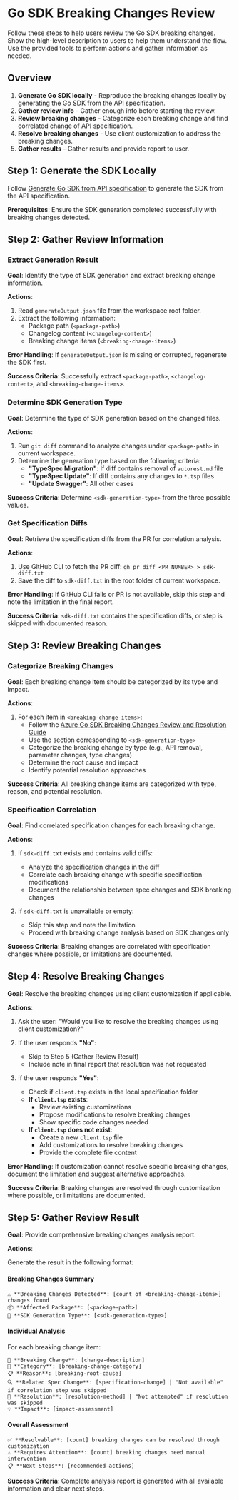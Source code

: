 # Go SDK Breaking Changes Review

Follow these steps to help users review the Go SDK breaking changes. Show the high-level description to users to help them understand the flow. Use the provided tools to perform actions and gather information as needed.

## Overview

1. **Generate Go SDK locally** - Reproduce the breaking changes locally by generating the Go SDK from the API specification.
2. **Gather review info** - Gather enough info before starting the review.
3. **Review breaking changes** - Categorize each breaking change and find correlated change of API specification.
4. **Resolve breaking changes** - Use client customization to address the breaking changes.
5. **Gather results** - Gather results and provide report to user.

## Step 1: Generate the SDK Locally

Follow [Generate Go SDK from API specification](./go-sdk-generation.instructions.md) to generate the SDK from the API specification.

**Prerequisites**: Ensure the SDK generation completed successfully with breaking changes detected.

## Step 2: Gather Review Information

### Extract Generation Result

**Goal**: Identify the type of SDK generation and extract breaking change information.

**Actions**:

1. Read `generateOutput.json` file from the workspace root folder.
2. Extract the following information:
   - Package path (`<package-path>`)
   - Changelog content (`<changelog-content>`)
   - Breaking change items (`<breaking-change-items>`)

**Error Handling**: If `generateOutput.json` is missing or corrupted, regenerate the SDK first.

**Success Criteria**: Successfully extract `<package-path>`, `<changelog-content>`, and `<breaking-change-items>`.

### Determine SDK Generation Type

**Goal**: Determine the type of SDK generation based on the changed files.

**Actions**:

1. Run `git diff` command to analyze changes under `<package-path>` in current workspace.
2. Determine the generation type based on the following criteria:
   - **"TypeSpec Migration"**: If diff contains removal of `autorest.md` file
   - **"TypeSpec Update"**: If diff contains any changes to `*.tsp` files
   - **"Update Swagger"**: All other cases

**Success Criteria**: Determine `<sdk-generation-type>` from the three possible values.

### Get Specification Diffs

**Goal**: Retrieve the specification diffs from the PR for correlation analysis.

**Actions**:

1. Use GitHub CLI to fetch the PR diff: `gh pr diff <PR_NUMBER> > sdk-diff.txt`
2. Save the diff to `sdk-diff.txt` in the root folder of current workspace.

**Error Handling**: If GitHub CLI fails or PR is not available, skip this step and note the limitation in the final report.

**Success Criteria**: `sdk-diff.txt` contains the specification diffs, or step is skipped with documented reason.

## Step 3: Review Breaking Changes

### Categorize Breaking Changes

**Goal**: Each breaking change item should be categorized by its type and impact.

**Actions**:

1. For each item in `<breaking-change-items>`:
   - Follow the [Azure Go SDK Breaking Changes Review and Resolution Guide](../../documentation/sdk-breaking-changes-guide.md)
   - Use the section corresponding to `<sdk-generation-type>`
   - Categorize the breaking change by type (e.g., API removal, parameter changes, type changes)
   - Determine the root cause and impact
   - Identify potential resolution approaches

**Success Criteria**: All breaking change items are categorized with type, reason, and potential resolution.

### Specification Correlation

**Goal**: Find correlated specification changes for each breaking change.

**Actions**:

1. If `sdk-diff.txt` exists and contains valid diffs:
   - Analyze the specification changes in the diff
   - Correlate each breaking change with specific specification modifications
   - Document the relationship between spec changes and SDK breaking changes

2. If `sdk-diff.txt` is unavailable or empty:
   - Skip this step and note the limitation
   - Proceed with breaking change analysis based on SDK changes only

**Success Criteria**: Breaking changes are correlated with specification changes where possible, or limitations are documented.

## Step 4: Resolve Breaking Changes

**Goal**: Resolve the breaking changes using client customization if applicable.

**Actions**:

1. Ask the user: "Would you like to resolve the breaking changes using client customization?"

2. If the user responds **"No"**:
   - Skip to Step 5 (Gather Review Result)
   - Include note in final report that resolution was not requested

3. If the user responds **"Yes"**:
   - Check if `client.tsp` exists in the local specification folder
   - **If `client.tsp` exists**:
     - Review existing customizations
     - Propose modifications to resolve breaking changes
     - Show specific code changes needed
   - **If `client.tsp` does not exist**:
     - Create a new `client.tsp` file
     - Add customizations to resolve breaking changes
     - Provide the complete file content

**Error Handling**: If customization cannot resolve specific breaking changes, document the limitation and suggest alternative approaches.

**Success Criteria**: Breaking changes are resolved through customization where possible, or limitations are documented.

## Step 5: Gather Review Result

**Goal**: Provide comprehensive breaking changes analysis report.

**Actions**:

Generate the result in the following format:

#### Breaking Changes Summary

```
⚠️ **Breaking Changes Detected**: [count of <breaking-change-items>] changes found
📦 **Affected Package**: [<package-path>]
🔧 **SDK Generation Type**: [<sdk-generation-type>]
```

#### Individual Analysis

For each breaking change item:

```
🚨 **Breaking Change**: [change-description]
📝 **Category**: [breaking-change-category]
📋 **Reason**: [breaking-root-cause]
🔍 **Related Spec Change**: [specification-change] | "Not available" if correlation step was skipped
🔧 **Resolution**: [resolution-method] | "Not attempted" if resolution was skipped
💡 **Impact**: [impact-assessment]
```

#### Overall Assessment

```
✅ **Resolvable**: [count] breaking changes can be resolved through customization
⚠️ **Requires Attention**: [count] breaking changes need manual intervention
📋 **Next Steps**: [recommended-actions]
```

**Success Criteria**: Complete analysis report is generated with all available information and clear next steps.
